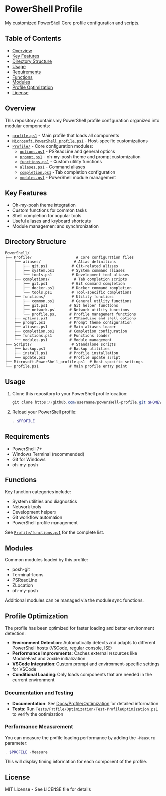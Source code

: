 # PowerShell Profile

My customized PowerShell Core profile configuration and scripts.

## Table of Contents

- [Overview](#overview)
- [Key Features](#key-features)
- [Directory Structure](#directory-structure)
- [Usage](#usage)
- [Requirements](#requirements)
- [Functions](#functions)
- [Modules](#modules)
- [Profile Optimization](#profile-optimization)
- [License](#license)

## Overview

This repository contains my PowerShell profile configuration organized into modular components:

- [`profile.ps1`](profile.ps1) - Main profile that loads all components
- [`Microsoft.PowerShell_profile.ps1`](Microsoft.PowerShell_profile.ps1) - Host-specific customizations
- [`Profile/`](Profile/) - Core configuration modules:
  - [`options.ps1`](Profile/options.ps1) - PSReadLine and general options
  - [`prompt.ps1`](Profile/prompt.ps1) - oh-my-posh theme and prompt customization  
  - [`functions.ps1`](Profile/functions.ps1) - Custom utility functions
  - [`aliases.ps1`](Profile/aliases.ps1) - Command aliases
  - [`completion.ps1`](Profile/completion.ps1) - Tab completion configuration
  - [`modules.ps1`](Profile/modules.ps1) - PowerShell module management

## Key Features

- Oh-my-posh theme integration
- Custom functions for common tasks
- Shell completion for popular tools
- Useful aliases and keyboard shortcuts
- Module management and synchronization

## Directory Structure

```
PowerShell/
├── Profile/                    # Core configuration files
│   ├── aliases/               # Alias definitions
│   │   ├── git.ps1           # Git-related aliases
│   │   ├── system.ps1        # System command aliases
│   │   └── tools.ps1         # Development tool aliases
│   ├── completions/           # Tab completion scripts
│   │   ├── git.ps1           # Git command completion
│   │   ├── docker.ps1        # Docker command completion
│   │   └── tools.ps1         # Tool-specific completions
│   ├── functions/            # Utility functions
│   │   ├── common.ps1        # General utility functions
│   │   ├── git.ps1          # Git helper functions
│   │   ├── network.ps1      # Network utility functions
│   │   └── profile.ps1      # Profile management functions
│   ├── options.ps1          # PSReadLine and shell options
│   ├── prompt.ps1           # Prompt theme configuration
│   ├── aliases.ps1          # Main aliases loader
│   ├── completion.ps1       # Completion configuration
│   ├── functions.ps1        # Functions loader
│   └── modules.ps1          # Module management
├── Scripts/                  # Standalone scripts
│   ├── backup.ps1           # Backup utilities
│   ├── install.ps1          # Profile installation
│   └── update.ps1           # Profile update script
├── Microsoft.PowerShell_profile.ps1  # Host-specific settings
└── profile.ps1              # Main profile entry point
```

## Usage

1. Clone this repository to your PowerShell profile location:

   ```powershell
   git clone https://github.com/username/powershell-profile.git $HOME\Documents\PowerShell
   ```

2. Reload your PowerShell profile:

   ```powershell
   . $PROFILE
   ```

## Requirements

- PowerShell 7+
- Windows Terminal (recommended)
- Git for Windows
- oh-my-posh

## Functions

Key function categories include:

- System utilities and diagnostics
- Network tools
- Development helpers
- Git workflow automation
- PowerShell profile management

See [`Profile/functions.ps1`](Profile/functions.ps1) for the complete list.

## Modules

Common modules loaded by this profile:

- posh-git
- Terminal-Icons
- PSReadLine
- ZLocation
- oh-my-posh

Additional modules can be managed via the module sync functions.

## Profile Optimization

The profile has been optimized for faster loading and better environment detection:

- **Environment Detection**: Automatically detects and adapts to different PowerShell hosts (VSCode, regular console, ISE)
- **Performance Improvements**: Caches external resources like ModuleFast and zoxide initialization
- **VSCode Integration**: Custom prompt and environment-specific settings for VSCode
- **Conditional Loading**: Only loads components that are needed in the current environment

### Documentation and Testing

- **Documentation**: See [Docs/Profile/Optimization](Docs/Profile/Optimization/index.md) for detailed information
- **Tests**: Run `Tests/Profile/Optimization/Test-ProfileOptimization.ps1` to verify the optimization

### Performance Measurement

You can measure the profile loading performance by adding the `-Measure` parameter:

```powershell
. $PROFILE -Measure
```

This will display timing information for each component of the profile.

## License

MIT License - See LICENSE file for details
